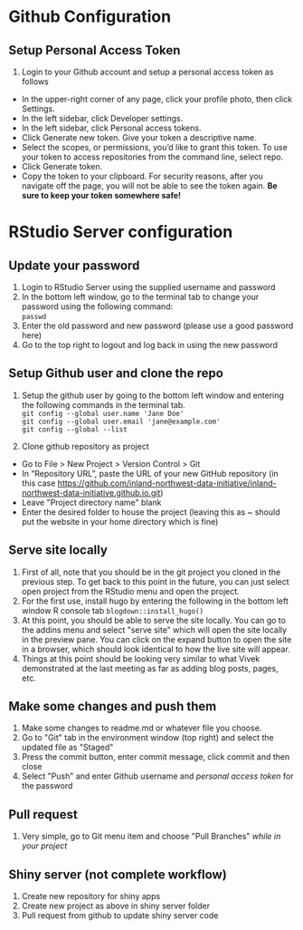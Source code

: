 # Github Configuration
## Setup Personal Access Token
1) Login to your Github account and setup a personal access token as follows
- In the upper-right corner of any page, click your profile photo, then click Settings.
- In the left sidebar, click Developer settings.
- In the left sidebar, click Personal access tokens.
- Click Generate new token. Give your token a descriptive name.
- Select the scopes, or permissions, you’d like to grant this token. To use your token to access repositories from the command line, select repo.
- Click Generate token.
- Copy the token to your clipboard. For security reasons, after you navigate off the page, you will not be able to see the token again. **Be sure to keep your token somewhere safe!**

# RStudio Server configuration
## Update your password
1) Login to RStudio Server using the supplied username and password
2) In the bottom left window, go to the terminal tab to change your password using the following command:   
```passwd```  
3) Enter the old password and new password (please use a good password here)
4) Go to the top right to logout and log back in using the new password

## Setup Github user and clone the repo
1) Setup the github user by going to the bottom left window and entering the following commands in the terminal tab.  
```git config --global user.name 'Jane Doe'```  
```git config --global user.email 'jane@example.com'```   
```git config --global --list```

2) Clone github repository as project
- Go to File > New Project > Version Control > Git
- In “Repository URL”, paste the URL of your new GitHub repository (in this case https://github.com/inland-northwest-data-initiative/inland-northwest-data-initiative.github.io.git)
- Leave "Project directory name" blank
- Enter the desired folder to house the project (leaving this as ~ should put the website in your home directory which is fine)

## Serve site locally
1) First of all, note that you should be in the git project you cloned in the previous step. To get back to this point in the future, you can just select open project from the RStudio menu and open the project.
2) For the first use, install hugo by entering the following in the bottom left window R console tab
```blogdown::install_hugo()```
3) At this point, you should be able to serve the site locally. You can go to the addins menu and select "serve site" which will open the site locally in the preview pane. You can click on the expand button to open the site in a browser, which should look identical to how the live site will appear.
4) Things at this point should be looking very similar to what Vivek demonstrated at the last meeting as far as adding blog posts, pages, etc.

## Make some changes and push them
1) Make some changes to readme.md or whatever file you choose.
2) Go to "Git" tab in the environment window (top right) and select the updated file as "Staged"
3) Press the commit button, enter commit message, click commit and then close
4) Select "Push" and enter Github username and *personal access token* for the password

## Pull request
1) Very simple, go to Git menu item and choose "Pull Branches" *while in your project*

## Shiny server (not complete workflow)
1) Create new repository for shiny apps
2) Create new project as above in shiny server folder
3) Pull request from github to update shiny server code
